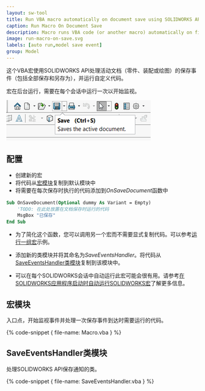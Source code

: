 ```yaml
---
layout: sw-tool
title: Run VBA macro automatically on document save using SOLIDWORKS API
caption: Run Macro On Document Save
description: Macro runs VBA code (or another macro) automatically on file save using SOLIDWORKS API
image: run-macro-on-save.svg
labels: [auto run,model save event]
group: Model
---
```

这个VBA宏使用SOLIDWORKS API处理活动文档（零件、装配或绘图）的保存事件（包括全部保存和另存为），并运行自定义代码。

宏在后台运行，需要在每个会话中运行一次以开始监视。

![文件保存命令](save-command.png)

## 配置

* 创建新的宏
* 将代码从[宏模块](#宏模块)复制到默认模块中
* 将需要在每次保存时执行的代码添加到*OnSaveDocument*函数中

~~~ vb
Sub OnSaveDocument(Optional dummy As Variant = Empty)
    'TODO: 在此处放置在文档保存时运行的代码
    MsgBox "已保存"
End Sub
~~~

* 为了简化这个函数，您可以调用另一个宏而不需要显式复制代码。可以参考[运行一组宏](/solidworks-api/application/frame/run-macros-group/)示例。

* 添加新的类模块并将其命名为*SaveEventsHandler*。将代码从[SaveEventsHandler类模块](#saveeventshandler类模块)复制到该模块中。

* 可以在每个SOLIDWORKS会话中自动运行此宏可能会很有用。请参考[在SOLIDWORKS应用程序启动时自动运行SOLIDWORKS宏](/solidworks-api/getting-started/macros/run-macro-on-solidworks-start/)了解更多信息。

## 宏模块

入口点，开始监视事件并处理一次保存事件到达时需要运行的代码。

{% code-snippet { file-name: Macro.vba } %}

## SaveEventsHandler类模块

处理SOLIDWORKS API保存通知的类。

{% code-snippet { file-name: SaveEventsHandler.vba } %}